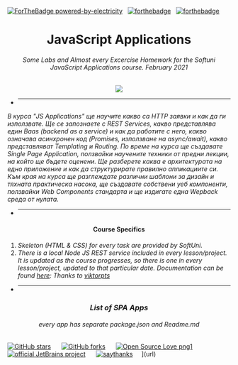 [![ForTheBadge powered-by-electricity](http://ForTheBadge.com/images/badges/powered-by-electricity.svg)](http://ForTheBadge.com)
&nbsp;
[![forthebadge](https://forthebadge.com/images/badges/gluten-free.svg)](https://forthebadge.com)
&nbsp;
[![forthebadge](https://forthebadge.com/images/badges/60-percent-of-the-time-works-every-time.svg)](https://forthebadge.com)

<h1 align="center">JavaScript Applications</h1>
<h6 align="center">Some Labs and Almost every Excercise Homework for the Softuni JavaScript Applications course. February 2021</h6>

<p align="center">
    <a href="https://softuni.bg/trainings/3218/js-applications-february-2021">
        <img src="applications_javascript.png"/>
    </a>
</p>

- <hr/>

_В курса "JS Applications" ще научите какво сa HTTP заявки и как да ги използвате. Ще се запознаете с REST Services, какво представлява един Baas (backend as a service) и как да работите с него, какво означава асинхронен код (Promises, използване на async/await), какво представляват Templating и Routing. По време на курса ще създавате Single Page Application, ползвайки научените техники от предни лекции, на който ще бъдете оценени. Ще разберете каква е архитектурата на едно приложение и как да структурирате правилно апликациите си. Към края на курса ще разглеждате различни шаблони за дизайн и тяхната практическа насока, ще създавате собствени уеб компоненти, ползвайки Web Components стандарта и ще издигате една Wepback среда от нулата._

- <hr/>


<h4 align="center">Course Specifics</h4>

1. _Skeleton (HTML & CSS) for every task are provided by SoftUni._ 
2. _There is a local Node JS REST service included in every lesson/project. It is updated as the course progresses, so there is one in every lesson/project, updated to that particular date. Documentation can be found <a href="https://github.com/softuni-practice-server/softuni-practice-server">here</a>: Thanks to <a href="https://github.com/viktorpts">viktorpts</a>_

- <hr/>

<h3 align="center"><i>List of SPA Apps</i></h3> 
<h6 align="center"><i>every app has separate package.json and Readme.md</i></h6>

[![GitHub stars](https://img.shields.io/github/stars/Sineastra/JS-Applications-February-2021.svg?style=social&label=Star&maxAge=2592000)](https://github.com/Sineastra/JS-Advanced-January-2021/stargazers)
&nbsp;&nbsp;&nbsp;&nbsp;
[![GitHub forks](https://img.shields.io/github/forks/Sineastra/JS-Applications-February-2021.svg?style=social&label=Fork&maxAge=2592000)](https://github.com/Sineastra/JS-Advanced-January-2021/network/members)
&nbsp;&nbsp;&nbsp;&nbsp;
[![Open Source Love png1](https://badges.frapsoft.com/os/v1/open-source.png?v=103)](https://github.com/ellerbrock/open-source-badges/)
&nbsp;&nbsp;&nbsp;&nbsp;
[![official JetBrains project](http://jb.gg/badges/official.svg)](https://confluence.jetbrains.com/display/ALL/JetBrains+on+GitHub)
&nbsp;&nbsp;&nbsp;&nbsp;
[![saythanks](https://img.shields.io/badge/say-thanks-ff69b4.svg)](https://saythanks.io/to/lord.of.light.0002%40gmail.com)
&nbsp;&nbsp;&nbsp;&nbsp;](url)
